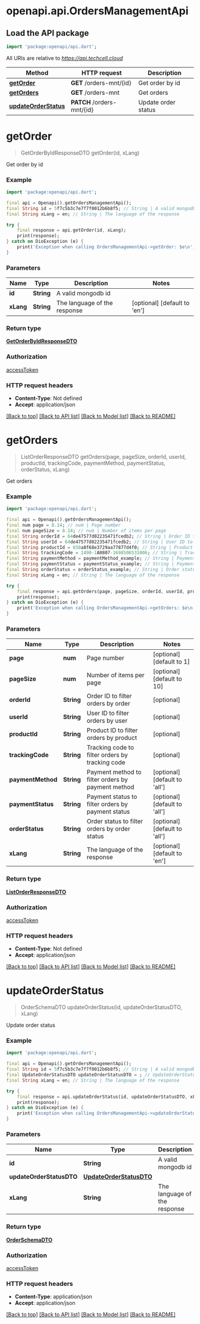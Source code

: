 # openapi.api.OrdersManagementApi

## Load the API package
```dart
import 'package:openapi/api.dart';
```

All URIs are relative to *https://api.techcell.cloud*

Method | HTTP request | Description
------------- | ------------- | -------------
[**getOrder**](OrdersManagementApi.md#getorder) | **GET** /orders-mnt/{id} | Get order by id
[**getOrders**](OrdersManagementApi.md#getorders) | **GET** /orders-mnt | Get orders
[**updateOrderStatus**](OrdersManagementApi.md#updateorderstatus) | **PATCH** /orders-mnt/{id} | Update order status


# **getOrder**
> GetOrderByIdResponseDTO getOrder(id, xLang)

Get order by id

### Example
```dart
import 'package:openapi/api.dart';

final api = Openapi().getOrdersManagementApi();
final String id = 5f7c5b3c7e7f7f0012b6b8f5; // String | A valid mongodb id
final String xLang = en; // String | The language of the response

try {
    final response = api.getOrder(id, xLang);
    print(response);
} catch on DioException (e) {
    print('Exception when calling OrdersManagementApi->getOrder: $e\n');
}
```

### Parameters

Name | Type | Description  | Notes
------------- | ------------- | ------------- | -------------
 **id** | **String**| A valid mongodb id | 
 **xLang** | **String**| The language of the response | [optional] [default to 'en']

### Return type

[**GetOrderByIdResponseDTO**](GetOrderByIdResponseDTO.md)

### Authorization

[accessToken](../README.md#accessToken)

### HTTP request headers

 - **Content-Type**: Not defined
 - **Accept**: application/json

[[Back to top]](#) [[Back to API list]](../README.md#documentation-for-api-endpoints) [[Back to Model list]](../README.md#documentation-for-models) [[Back to README]](../README.md)

# **getOrders**
> ListOrderResponseDTO getOrders(page, pageSize, orderId, userId, productId, trackingCode, paymentMethod, paymentStatus, orderStatus, xLang)

Get orders

### Example
```dart
import 'package:openapi/api.dart';

final api = Openapi().getOrdersManagementApi();
final num page = 8.14; // num | Page number
final num pageSize = 8.14; // num | Number of items per page
final String orderId = 64de47577d02235471fcedb2; // String | Order ID to filter orders by order
final String userId = 64de47577d02235471fcedb2; // String | User ID to filter orders by user
final String productId = 650a8f68e3729aa77877d4f0; // String | Product ID to filter orders by product
final String trackingCode = 1490-1A0807-1698506531006; // String | Tracking code to filter orders by tracking code
final String paymentMethod = paymentMethod_example; // String | Payment method to filter orders by payment method
final String paymentStatus = paymentStatus_example; // String | Payment status to filter orders by payment status
final String orderStatus = orderStatus_example; // String | Order status to filter orders by order status
final String xLang = en; // String | The language of the response

try {
    final response = api.getOrders(page, pageSize, orderId, userId, productId, trackingCode, paymentMethod, paymentStatus, orderStatus, xLang);
    print(response);
} catch on DioException (e) {
    print('Exception when calling OrdersManagementApi->getOrders: $e\n');
}
```

### Parameters

Name | Type | Description  | Notes
------------- | ------------- | ------------- | -------------
 **page** | **num**| Page number | [optional] [default to 1]
 **pageSize** | **num**| Number of items per page | [optional] [default to 10]
 **orderId** | **String**| Order ID to filter orders by order | [optional] 
 **userId** | **String**| User ID to filter orders by user | [optional] 
 **productId** | **String**| Product ID to filter orders by product | [optional] 
 **trackingCode** | **String**| Tracking code to filter orders by tracking code | [optional] 
 **paymentMethod** | **String**| Payment method to filter orders by payment method | [optional] [default to 'all']
 **paymentStatus** | **String**| Payment status to filter orders by payment status | [optional] [default to 'all']
 **orderStatus** | **String**| Order status to filter orders by order status | [optional] [default to 'all']
 **xLang** | **String**| The language of the response | [optional] [default to 'en']

### Return type

[**ListOrderResponseDTO**](ListOrderResponseDTO.md)

### Authorization

[accessToken](../README.md#accessToken)

### HTTP request headers

 - **Content-Type**: Not defined
 - **Accept**: application/json

[[Back to top]](#) [[Back to API list]](../README.md#documentation-for-api-endpoints) [[Back to Model list]](../README.md#documentation-for-models) [[Back to README]](../README.md)

# **updateOrderStatus**
> OrderSchemaDTO updateOrderStatus(id, updateOrderStatusDTO, xLang)

Update order status

### Example
```dart
import 'package:openapi/api.dart';

final api = Openapi().getOrdersManagementApi();
final String id = 5f7c5b3c7e7f7f0012b6b8f5; // String | A valid mongodb id
final UpdateOrderStatusDTO updateOrderStatusDTO = ; // UpdateOrderStatusDTO | 
final String xLang = en; // String | The language of the response

try {
    final response = api.updateOrderStatus(id, updateOrderStatusDTO, xLang);
    print(response);
} catch on DioException (e) {
    print('Exception when calling OrdersManagementApi->updateOrderStatus: $e\n');
}
```

### Parameters

Name | Type | Description  | Notes
------------- | ------------- | ------------- | -------------
 **id** | **String**| A valid mongodb id | 
 **updateOrderStatusDTO** | [**UpdateOrderStatusDTO**](UpdateOrderStatusDTO.md)|  | 
 **xLang** | **String**| The language of the response | [optional] [default to 'en']

### Return type

[**OrderSchemaDTO**](OrderSchemaDTO.md)

### Authorization

[accessToken](../README.md#accessToken)

### HTTP request headers

 - **Content-Type**: application/json
 - **Accept**: application/json

[[Back to top]](#) [[Back to API list]](../README.md#documentation-for-api-endpoints) [[Back to Model list]](../README.md#documentation-for-models) [[Back to README]](../README.md)


